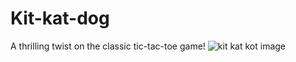 # Kit-kat-dog
 A thrilling twist on the classic tic-tac-toe game!
![kit kat kot image](https://github.com/emabla/Kit-kat-dog/assets/123508165/04154ab3-759e-4fed-a097-601ace555cdb)
